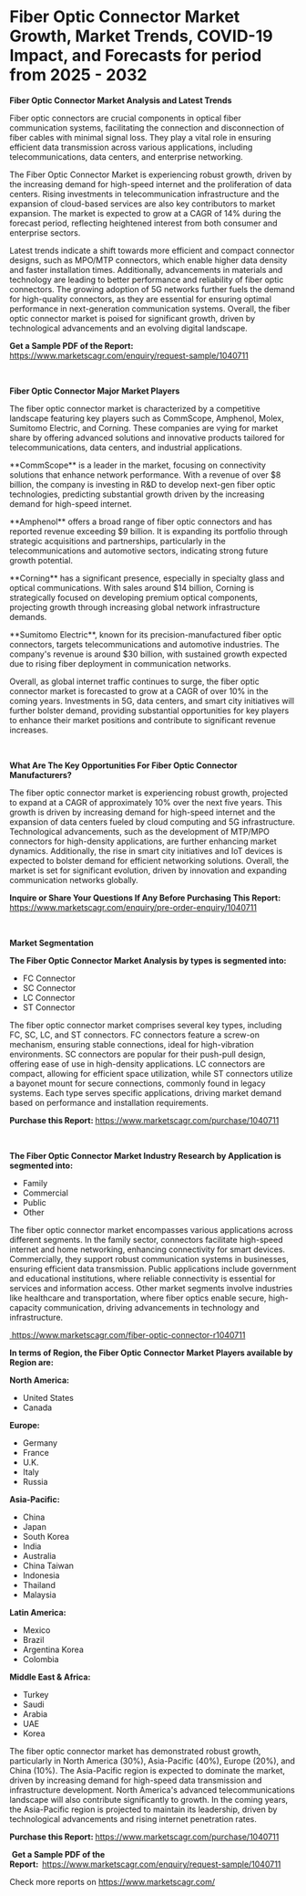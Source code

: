 <p><h1>Fiber Optic Connector Market Growth, Market Trends, COVID-19 Impact, and Forecasts for period from 2025 - 2032</h1></p><p><strong>Fiber Optic Connector Market Analysis and Latest Trends</strong></p>
<p><p>Fiber optic connectors are crucial components in optical fiber communication systems, facilitating the connection and disconnection of fiber cables with minimal signal loss. They play a vital role in ensuring efficient data transmission across various applications, including telecommunications, data centers, and enterprise networking.</p><p>The Fiber Optic Connector Market is experiencing robust growth, driven by the increasing demand for high-speed internet and the proliferation of data centers. Rising investments in telecommunication infrastructure and the expansion of cloud-based services are also key contributors to market expansion. The market is expected to grow at a CAGR of 14% during the forecast period, reflecting heightened interest from both consumer and enterprise sectors.</p><p>Latest trends indicate a shift towards more efficient and compact connector designs, such as MPO/MTP connectors, which enable higher data density and faster installation times. Additionally, advancements in materials and technology are leading to better performance and reliability of fiber optic connectors. The growing adoption of 5G networks further fuels the demand for high-quality connectors, as they are essential for ensuring optimal performance in next-generation communication systems. Overall, the fiber optic connector market is poised for significant growth, driven by technological advancements and an evolving digital landscape.</p></p>
<p><strong>Get a Sample PDF of the Report:&nbsp;</strong> <a href="https://www.marketscagr.com/enquiry/request-sample/1040711?utm_campaign=2241&utm_medium=2&utm_source=Github&utm_content=ia&utm_term=10022025&utm_id=fiber-optic-connector">https://www.marketscagr.com/enquiry/request-sample/1040711</a></p>
<p>&nbsp;</p>
<p><strong>Fiber Optic Connector Major Market Players</strong></p>
<p><p>The fiber optic connector market is characterized by a competitive landscape featuring key players such as CommScope, Amphenol, Molex, Sumitomo Electric, and Corning. These companies are vying for market share by offering advanced solutions and innovative products tailored for telecommunications, data centers, and industrial applications.</p><p>**CommScope** is a leader in the market, focusing on connectivity solutions that enhance network performance. With a revenue of over $8 billion, the company is investing in R&D to develop next-gen fiber optic technologies, predicting substantial growth driven by the increasing demand for high-speed internet.</p><p>**Amphenol** offers a broad range of fiber optic connectors and has reported revenue exceeding $9 billion. It is expanding its portfolio through strategic acquisitions and partnerships, particularly in the telecommunications and automotive sectors, indicating strong future growth potential.</p><p>**Corning** has a significant presence, especially in specialty glass and optical communications. With sales around $14 billion, Corning is strategically focused on developing premium optical components, projecting growth through increasing global network infrastructure demands.</p><p>**Sumitomo Electric**, known for its precision-manufactured fiber optic connectors, targets telecommunications and automotive industries. The company's revenue is around $30 billion, with sustained growth expected due to rising fiber deployment in communication networks.</p><p>Overall, as global internet traffic continues to surge, the fiber optic connector market is forecasted to grow at a CAGR of over 10% in the coming years. Investments in 5G, data centers, and smart city initiatives will further bolster demand, providing substantial opportunities for key players to enhance their market positions and contribute to significant revenue increases.</p></p>
<p>&nbsp;</p>
<p><strong>What Are The Key Opportunities For Fiber Optic Connector Manufacturers?</strong></p>
<p><p>The fiber optic connector market is experiencing robust growth, projected to expand at a CAGR of approximately 10% over the next five years. This growth is driven by increasing demand for high-speed internet and the expansion of data centers fueled by cloud computing and 5G infrastructure. Technological advancements, such as the development of MTP/MPO connectors for high-density applications, are further enhancing market dynamics. Additionally, the rise in smart city initiatives and IoT devices is expected to bolster demand for efficient networking solutions. Overall, the market is set for significant evolution, driven by innovation and expanding communication networks globally.</p></p>
<p><strong>Inquire or Share Your Questions If Any Before Purchasing This Report:</strong> <a href="https://www.marketscagr.com/enquiry/pre-order-enquiry/1040711?utm_campaign=2241&utm_medium=2&utm_source=Github&utm_content=ia&utm_term=10022025&utm_id=fiber-optic-connector">https://www.marketscagr.com/enquiry/pre-order-enquiry/1040711</a></p>
<p>&nbsp;</p>
<p><strong>Market Segmentation</strong></p>
<p><strong>The Fiber Optic Connector Market Analysis by types is segmented into:</strong></p>
<p><ul><li>FC Connector</li><li>SC Connector</li><li>LC Connector</li><li>ST Connector</li></ul></p>
<p><p>The fiber optic connector market comprises several key types, including FC, SC, LC, and ST connectors. FC connectors feature a screw-on mechanism, ensuring stable connections, ideal for high-vibration environments. SC connectors are popular for their push-pull design, offering ease of use in high-density applications. LC connectors are compact, allowing for efficient space utilization, while ST connectors utilize a bayonet mount for secure connections, commonly found in legacy systems. Each type serves specific applications, driving market demand based on performance and installation requirements.</p></p>
<p><strong>Purchase this Report:&nbsp;</strong><a href="https://www.marketscagr.com/purchase/1040711?utm_campaign=2241&utm_medium=2&utm_source=Github&utm_content=ia&utm_term=10022025&utm_id=fiber-optic-connector">https://www.marketscagr.com/purchase/1040711</a></p>
<p>&nbsp;</p>
<p><strong>The Fiber Optic Connector Market Industry Research by Application is segmented into:</strong></p>
<p><ul><li>Family</li><li>Commercial</li><li>Public</li><li>Other</li></ul></p>
<p><p>The fiber optic connector market encompasses various applications across different segments. In the family sector, connectors facilitate high-speed internet and home networking, enhancing connectivity for smart devices. Commercially, they support robust communication systems in businesses, ensuring efficient data transmission. Public applications include government and educational institutions, where reliable connectivity is essential for services and information access. Other market segments involve industries like healthcare and transportation, where fiber optics enable secure, high-capacity communication, driving advancements in technology and infrastructure.</p></p>
<p><a href="https://www.marketscagr.com/fiber-optic-connector-r1040711?utm_campaign=2241&utm_medium=2&utm_source=Github&utm_content=ia&utm_term=10022025&utm_id=fiber-optic-connector">&nbsp;https://www.marketscagr.com/fiber-optic-connector-r1040711</a></p>
<p><strong>In terms of Region, the Fiber Optic Connector Market Players available by Region are:</strong></p>
<p>
    <p> <strong> North America: </strong>
        <ul>
            <li>United States</li>
            <li>Canada</li>
        </ul>
        </p> 
    <p> <strong> Europe: </strong>
        <ul>
            <li>Germany</li>
            <li>France</li>
            <li>U.K.</li>
            <li>Italy</li>
            <li>Russia</li>
        </ul>
        </p> 
    <p> <strong> Asia-Pacific: </strong>
        <ul>
            <li>China</li>
            <li>Japan</li>
            <li>South Korea</li>
            <li>India</li>
            <li>Australia</li>
            <li>China Taiwan</li>
            <li>Indonesia</li>
            <li>Thailand</li>
            <li>Malaysia</li>
        </ul>
        </p> 
    <p> <strong> Latin America: </strong>
        <ul>
            <li>Mexico</li>
            <li>Brazil</li>
            <li>Argentina Korea</li>
            <li>Colombia</li>
        </ul>
        </p> 
    <p> <strong> Middle East & Africa: </strong>
        <ul>
            <li>Turkey</li>
            <li>Saudi</li>
            <li>Arabia</li>
            <li>UAE</li>
            <li>Korea</li>
        </ul>
    </p>
    </p>
<p><p>The fiber optic connector market has demonstrated robust growth, particularly in North America (30%), Asia-Pacific (40%), Europe (20%), and China (10%). The Asia-Pacific region is expected to dominate the market, driven by increasing demand for high-speed data transmission and infrastructure development. North America's advanced telecommunications landscape will also contribute significantly to growth. In the coming years, the Asia-Pacific region is projected to maintain its leadership, driven by technological advancements and rising internet penetration rates.</p></p>
<p><strong>Purchase this Report: </strong><a href="https://www.marketscagr.com/purchase/1040711?utm_campaign=2241&utm_medium=2&utm_source=Github&utm_content=ia&utm_term=10022025&utm_id=fiber-optic-connector">https://www.marketscagr.com/purchase/1040711</a></p>
<p>&nbsp;<strong>Get a Sample PDF of the Report:&nbsp;&nbsp;</strong><a href="https://www.marketscagr.com/enquiry/request-sample/1040711?utm_campaign=2241&utm_medium=2&utm_source=Github&utm_content=ia&utm_term=10022025&utm_id=fiber-optic-connector">https://www.marketscagr.com/enquiry/request-sample/1040711</a></p>
<p><strong></strong></p>
<p>Check more reports on <a href="https://www.marketscagr.com/?utm_campaign=2241&utm_medium=2&utm_source=Github&utm_content=ia&utm_term=10022025&utm_id=fiber-optic-connector">https://www.marketscagr.com/</a></p>
